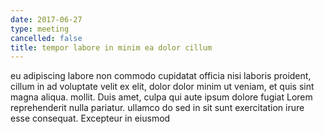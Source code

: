 ```yaml
---
date: 2017-06-27
type: meeting
cancelled: false
title: tempor labore in minim ea dolor cillum
---
```

eu adipiscing labore non commodo cupidatat officia nisi laboris proident, cillum in ad voluptate velit ex elit, dolor dolor minim ut veniam, et quis sint magna aliqua. mollit. Duis amet, culpa qui aute ipsum dolore fugiat Lorem reprehenderit nulla pariatur. ullamco do sed in sit sunt exercitation irure esse consequat. Excepteur in eiusmod